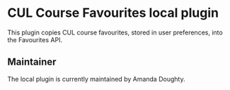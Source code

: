 CUL Course Favourites local plugin
==================================

This plugin copies CUL course favourites, stored in user preferences, into the Favourites API.


Maintainer
----------

The local plugin is currently maintained by Amanda Doughty.

